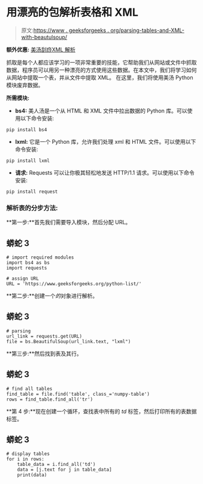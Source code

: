 # 用漂亮的包解析表格和 XML

> 原文:[https://www . geeksforgeeks . org/parsing-tables-and-XML-with-beautulsoup/](https://www.geeksforgeeks.org/parsing-tables-and-xml-with-beautifulsoup/)

**额外优惠:** [美汤刮痧](https://www.geeksforgeeks.org/implementing-web-scraping-python-beautiful-soup/)[XML 解析](https://www.geeksforgeeks.org/xml-parsing-python/)

抓取是每个人都应该学习的一项非常重要的技能，它帮助我们从网站或文件中抓取数据，程序员可以用另一种漂亮的方式使用这些数据。在本文中，我们将学习如何从网站中提取一个表，并从文件中提取 XML。
在这里，我们将使用美汤 Python 模块废弃数据。

**所需模块:**

*   **bs4:** 美人汤是一个从 HTML 和 XML 文件中拉出数据的 Python 库。可以使用以下命令安装:

```
pip install bs4
```

*   **lxml:** 它是一个 Python 库，允许我们处理 xml 和 HTML 文件。可以使用以下命令安装:

```
pip install lxml
```

*   **请求:** Requests 可以让你极其轻松地发送 HTTP/1.1 请求。可以使用以下命令安装:

```
pip install request
```

### 解析表的分步方法:

**第一步:**首先我们需要导入模块，然后分配 URL。

## 蟒蛇 3

```
# import required modules
import bs4 as bs
import requests

# assign URL
URL = 'https://www.geeksforgeeks.org/python-list/'
```

**第二步:**创建一个*的*对象进行解析。

## 蟒蛇 3

```
# parsing
url_link = requests.get(URL)
file = bs.BeautifulSoup(url_link.text, "lxml")
```

**第三步:**然后找到表及其行。

## 蟒蛇 3

```
# find all tables
find_table = file.find('table', class_='numpy-table')
rows = find_table.find_all('tr')
```

**第 4 步:**现在创建一个循环，查找表中所有的 *td* 标签，然后打印所有的表数据标签。

## 蟒蛇 3

```
# display tables
for i in rows:
    table_data = i.find_all('td')
    data = [j.text for j in table_data]
    print(data)
```